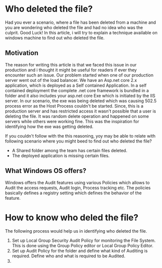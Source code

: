 # Who deleted the file?
Had you ever a scenario, where a file has been deleted from a machine and you are wondering who deleted the file and had no idea who was the culprit. Good Luck! In this article, i will try to explain a technique available on windows machine to find out who deleted the file.

## Motivation
The reason for writing this article is that we faced this issue in our production and i thought it might be useful for readers if ever they encounter such an issue. Our problem started when one of our production server went out of the load balancer. We have an Asp.net core 2.x application, which is deployed as a Self contained Application. In a self contained deployment the complete .net core framework is bundled in a folder and it also includes your asp.net core Exe which is initiated by the IIS server. In our scenario, the exe was being deleted which was causing 502.5 process error as the Host Process couldn't be started. Since, this is a production server and has restricted access it wasn't possible that a user is deleting the file. It was random delete operation and happened on some servers while others were working fine. This was the inspiration for identifying how the exe was getting deleted.

If you couldn't follow with the this reasoning, yoy may be able to relate with following scenario where you might beed to find out who deleted the file?

* A Shared folder among the team has certain files deleted.
* The deployed application is missing certain files.

## What Windows OS offers?
Windows offers the Audit features using various Policies which allows to Audit the access requests, Audit login, Process tracking etc. The policies basically defines a registry setting which defines the behavior of the feature. 

# How to know who deled the file?
The following process would help us in identifying who deleted the file.
1. Set up Local Group Security Audit Policy for monitoring the File System. This is done using the Group Policy editor or Local Group Policy Editor.
2. Set up Audit Policy for the folder and define what kind of Auditing is required. Define who and what is required to be Audited.
3. 

